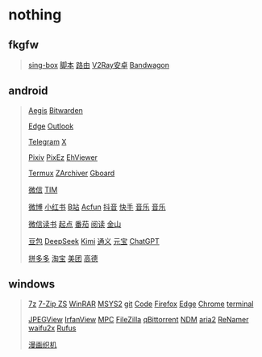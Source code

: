 # nothing
## fkgfw
> [sing-box](https://github.com/SagerNet/sing-box)
> [脚本](https://github.com/233boy/sing-box)
> [路由](https://github.com/Loyalsoldier/v2ray-rules-dat)
> [V2Ray安卓](https://github.com/2dust/v2rayNG)
> [Bandwagon](https://bandwagonhost.com/)
## android
> [Aegis](https://github.com/beemdevelopment/Aegis)
> [Bitwarden](https://github.com/bitwarden/android)
>
> [Edge](https://www.microsoft.com/)
> [Outlook](https://www.microsoft.com/)
>
> [Telegram](https://telegram.org/)
> [X](https://x.com/)
>
> [Pixiv](https://www.pixiv.net/)
> [PixEz](https://github.com/Notsfsssf/pixez-flutter)
> [EhViewer](https://github.com/EhViewer-NekoInverter/EhViewer)
>
> [Termux](https://termux.dev/)
> [ZArchiver](https://zdevs.ru/)
> [Gboard](https://www.google.com/)
>
> [微信](https://weixin.qq.com/)
> [TIM](https://tim.qq.com/)
>
> [微博](https://weibo.com/)
> [小红书](https://www.xiaohongshu.com/)
> [B站](https://www.bilibili.com/)
> [Acfun](https://www.acfun.cn/)
> [抖音](https://www.douyin.com/)
> [快手](https://kuaishou.cn/)
> [音乐](https://y.qq.com/)
> [音乐](https://music.163.com/)
>
> [微信读书](https://weread.qq.com/)
> [起点](https://www.qidian.com/)
> [番茄](https://fanqienovel.com/)
> [阅读](https://github.com/gedoor/legado)
> [金山](https://www.kdocs.cn/)
>
> [豆包](https://www.doubao.com/chat/)
> [DeepSeek](https://www.deepseek.com/)
> [Kimi](https://kimi.moonshot.cn/)
> [通义](https://tongyi.aliyun.com/)
> [元宝](https://yuanbao.tencent.com/)
> [ChatGPT](https://chatgpt.com/)
>
> [拼多多](https://www.pinduoduo.com/)
> [淘宝](https://www.taobao.com/)
> [美团](https://www.meituan.com/)
> [高德](https://ditu.amap.com/)
## windows
> [7z](https://www.7-zip.org/)
> [7-Zip ZS](https://github.com/mcmilk/7-Zip-zstd)
> [WinRAR](https://www.rarlab.com/)
> [MSYS2](https://www.msys2.org/)
> [git](https://git-scm.com/)
> [Code](https://code.visualstudio.com/)
> [Firefox](https://www.mozilla.org/)
> [Edge](https://www.microsoft.com/)
> [Chrome](https://www.google.com/intl/zh-CN/chrome/?standalone=1)
> [terminal](https://github.com/microsoft/terminal)
>
> [JPEGView](https://github.com/sylikc/jpegview)
> [IrfanView](https://www.irfanview.com/)
> [MPC](https://github.com/clsid2/mpc-hc)
> [FileZilla](https://filezilla-project.org/)
> [qBittorrent](https://www.qbittorrent.org/)
> [NDM](https://www.neatdownloadmanager.com/)
> [aria2](https://github.com/aria2/aria2)
> [ReNamer](https://www.den4b.com/products/renamer)
> [waifu2x](https://github.com/nagadomi/nunif)
> [Rufus](https://rufus.ie/zh/#)
>
> [漫画织机](https://github.com/MapoMagpie/eh-view-enhance)
> 
